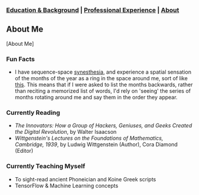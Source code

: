 ###  [Education & Background](https://caingraham.github.io/background)  |  [Professional Experience](https://caingraham.github.io/professional_experience)  |  [About](https://caingraham.github.io/)

## About Me

[About Me]

### Fun Facts

- I have sequence-space [synesthesia](https://en.wikipedia.org/wiki/Synesthesia), and experience a spatial sensation of the months of the year as a ring in the space around me, sort of like [this](http://blogs.discovermagazine.com/discoblog/files/2010/04/synaesthesia.jpg). This means that if I were asked to list the months backwards, rather than reciting a memorized list of words, I'd rely on 'seeing' the series of months rotating around me and say them in the order they appear.

### Currently Reading

- *The Innovators: How a Group of Hackers, Geniuses, and Geeks Created the Digital Revolution*, by Walter Isaacson
- *Wittgenstein's Lectures on the Foundations of Mathematics, Cambridge, 1939*, by Ludwig Wittgenstein (Author), Cora Diamond (Editor)

### Currently Teaching Myself

- To sight-read ancient Phoneician and Koine Greek scripts
- TensorFlow & Machine Learning concepts

